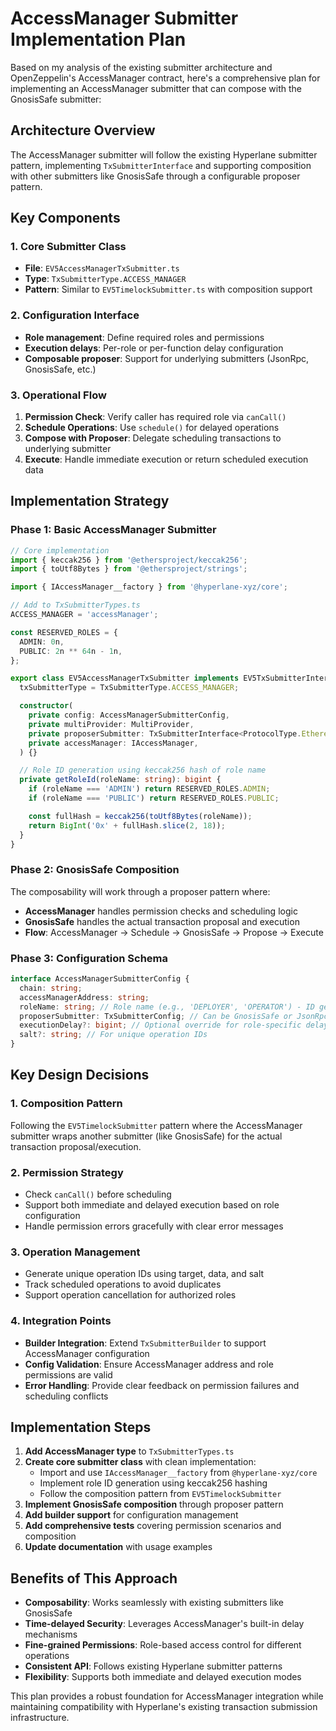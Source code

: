 # AccessManager Submitter Implementation Plan

Based on my analysis of the existing submitter architecture and OpenZeppelin's AccessManager contract, here's a comprehensive plan for implementing an AccessManager submitter that can compose with the GnosisSafe submitter:

## Architecture Overview

The AccessManager submitter will follow the existing Hyperlane submitter pattern, implementing `TxSubmitterInterface` and supporting composition with other submitters like GnosisSafe through a configurable proposer pattern.

## Key Components

### 1. Core Submitter Class

- **File**: `EV5AccessManagerTxSubmitter.ts`
- **Type**: `TxSubmitterType.ACCESS_MANAGER`
- **Pattern**: Similar to `EV5TimelockSubmitter.ts` with composition support

### 2. Configuration Interface

- **Role management**: Define required roles and permissions
- **Execution delays**: Per-role or per-function delay configuration
- **Composable proposer**: Support for underlying submitters (JsonRpc, GnosisSafe, etc.)

### 3. Operational Flow

1. **Permission Check**: Verify caller has required role via `canCall()`
2. **Schedule Operations**: Use `schedule()` for delayed operations
3. **Compose with Proposer**: Delegate scheduling transactions to underlying submitter
4. **Execute**: Handle immediate execution or return scheduled execution data

## Implementation Strategy

### Phase 1: Basic AccessManager Submitter

```typescript
// Core implementation
import { keccak256 } from '@ethersproject/keccak256';
import { toUtf8Bytes } from '@ethersproject/strings';

import { IAccessManager__factory } from '@hyperlane-xyz/core';

// Add to TxSubmitterTypes.ts
ACCESS_MANAGER = 'accessManager';

const RESERVED_ROLES = {
  ADMIN: 0n,
  PUBLIC: 2n ** 64n - 1n,
};

export class EV5AccessManagerTxSubmitter implements EV5TxSubmitterInterface {
  txSubmitterType = TxSubmitterType.ACCESS_MANAGER;

  constructor(
    private config: AccessManagerSubmitterConfig,
    private multiProvider: MultiProvider,
    private proposerSubmitter: TxSubmitterInterface<ProtocolType.Ethereum>,
    private accessManager: IAccessManager,
  ) {}

  // Role ID generation using keccak256 hash of role name
  private getRoleId(roleName: string): bigint {
    if (roleName === 'ADMIN') return RESERVED_ROLES.ADMIN;
    if (roleName === 'PUBLIC') return RESERVED_ROLES.PUBLIC;

    const fullHash = keccak256(toUtf8Bytes(roleName));
    return BigInt('0x' + fullHash.slice(2, 18));
  }
}
```

### Phase 2: GnosisSafe Composition

The composability will work through a proposer pattern where:

- **AccessManager** handles permission checks and scheduling logic
- **GnosisSafe** handles the actual transaction proposal and execution
- **Flow**: AccessManager → Schedule → GnosisSafe → Propose → Execute

### Phase 3: Configuration Schema

```typescript
interface AccessManagerSubmitterConfig {
  chain: string;
  accessManagerAddress: string;
  roleName: string; // Role name (e.g., 'DEPLOYER', 'OPERATOR') - ID generated automatically
  proposerSubmitter: TxSubmitterConfig; // Can be GnosisSafe or JsonRpc
  executionDelay?: bigint; // Optional override for role-specific delays
  salt?: string; // For unique operation IDs
}
```

## Key Design Decisions

### 1. Composition Pattern

Following the `EV5TimelockSubmitter` pattern where the AccessManager submitter wraps another submitter (like GnosisSafe) for the actual transaction proposal/execution.

### 2. Permission Strategy

- Check `canCall()` before scheduling
- Support both immediate and delayed execution based on role configuration
- Handle permission errors gracefully with clear error messages

### 3. Operation Management

- Generate unique operation IDs using target, data, and salt
- Track scheduled operations to avoid duplicates
- Support operation cancellation for authorized roles

### 4. Integration Points

- **Builder Integration**: Extend `TxSubmitterBuilder` to support AccessManager configuration
- **Config Validation**: Ensure AccessManager address and role permissions are valid
- **Error Handling**: Provide clear feedback on permission failures and scheduling conflicts

## Implementation Steps

1. **Add AccessManager type** to `TxSubmitterTypes.ts`
2. **Create core submitter class** with clean implementation:
   - Import and use `IAccessManager__factory` from `@hyperlane-xyz/core`
   - Implement role ID generation using keccak256 hashing
   - Follow the composition pattern from `EV5TimelockSubmitter`
3. **Implement GnosisSafe composition** through proposer pattern
4. **Add builder support** for configuration management
5. **Add comprehensive tests** covering permission scenarios and composition
6. **Update documentation** with usage examples

## Benefits of This Approach

- **Composability**: Works seamlessly with existing submitters like GnosisSafe
- **Time-delayed Security**: Leverages AccessManager's built-in delay mechanisms
- **Fine-grained Permissions**: Role-based access control for different operations
- **Consistent API**: Follows existing Hyperlane submitter patterns
- **Flexibility**: Supports both immediate and delayed execution modes

This plan provides a robust foundation for AccessManager integration while maintaining compatibility with Hyperlane's existing transaction submission infrastructure.
